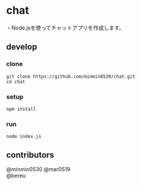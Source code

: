 # chat
・Node.jsを使ってチャットアプリを作成します。  

## develop
### clone
```
git clone https://github.com/minmin0530/chat.git
cd chat
```
  
### setup
```
npm install
```

### run
```
node index.js
```

## contributors
@minmin0530  @mar0519  
@bereu  
